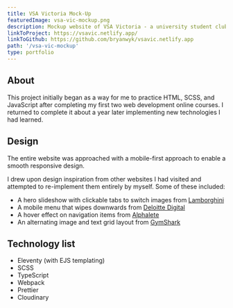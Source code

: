```yaml
---
title: VSA Victoria Mock-Up
featuredImage: vsa-vic-mockup.png
description: Mockup website of VSA Victoria - a university student club I was a part of.
linkToProject: https://vsavic.netlify.app/
linkToGithub: https://github.com/bryanwyk/vsavic.netlify.app
path: '/vsa-vic-mockup'
type: portfolio
---
```

<h2>About</h2>
<p>
This project initially began as a way for me to practice HTML, SCSS, and JavaScript after completing my first two web development online courses. I returned to complete it about a year later implementing new technologies I had learned.
</p>

<h2>Design</h2>
<p>
The entire website was approached with a mobile-first approach to enable a smooth responsive design.

I drew upon design inspiration from other websites I had visited and attempted to re-implement them entirely by myself. Some of these included:

<ul>
<li>A hero slideshow with clickable tabs to switch images from <a href="https://www.lamborghini.com/en-en">Lamborghini</a></li>
<li>A mobile menu that wipes downwards from <a href="https://www.deloittedigital.com.au/">Deloitte Digital</a></li>
<li>A hover effect on navigation items from <a href="https://alphaleteathletics.com/">Alphalete</a></li>
<li>An alternating image and text grid layout from <a href="https://au.gymshark.com/pages/about-us">GymShark</a></li>
</ul>
</p>

<h2>Technology list</h2>
<ul>
<li>Eleventy (with EJS templating)</li>
<li>SCSS</li>
<li>TypeScript</li>
<li>Webpack</li>
<li>Prettier</li>
<li>Cloudinary</li>
</ul>